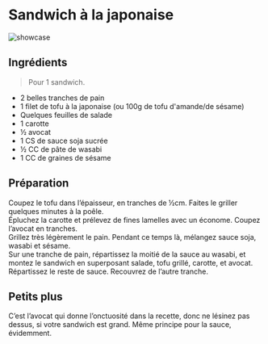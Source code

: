 # Sandwich à la japonaise

![showcase](http://123veggie.fr/wp-content/uploads/2016/03/img_0015-850x400.jpg)

## Ingrédients

> Pour 1 sandwich.

* 2 belles tranches de pain
* 1 filet de tofu à la japonaise (ou 100g de tofu d'amande/de sésame)
* Quelques feuilles de salade
* 1 carotte
* ½ avocat
* 1 CS de sauce soja sucrée
* ½ CC de pâte de wasabi
* 1 CC de graines de sésame

## Préparation

Coupez le tofu dans l’épaisseur, en tranches de ½cm. Faites le griller quelques minutes à la poêle.  
Épluchez la carotte et prélevez de fines lamelles avec un économe. Coupez l’avocat en tranches.  
Grillez très légèrement le pain. Pendant ce temps là, mélangez sauce soja, wasabi et sésame.  
Sur une tranche de pain, répartissez la moitié de la sauce au wasabi, et montez le sandwich en superposant salade, tofu grillé, carotte, et avocat. Répartissez le reste de sauce. Recouvrez de l’autre tranche.

## Petits plus

C’est l’avocat qui donne l’onctuosité dans la recette, donc ne lésinez pas dessus, si votre sandwich est grand. Même principe pour la sauce, évidemment.
